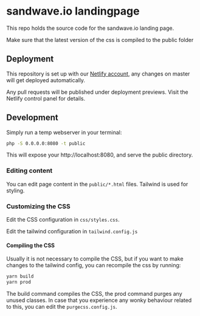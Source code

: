 # sandwave.io landingpage

This repo holds the source code for the sandwave.io landing page.

Make sure that the latest version of the css is compiled to the public folder

## Deployment

This repository is set up with our [Netlify account](), any changes on master will get deployed automatically.

Any pull requests will be published under deployment previews. Visit the Netlify control panel for details.  

## Development

Simply run a temp webserver in your terminal:

```bash
php -S 0.0.0.0:8080 -t public
``` 

This will expose your http://localhost:8080, and serve the public directory.

### Editing content

You can edit page content in the `public/*.html` files. Tailwind is used for styling.

### Customizing the CSS

Edit the CSS configuration in `css/styles.css`.

Edit the tailwind configuration in `tailwind.config.js`

#### Compiling the CSS

Usually it is not necessary to compile the CSS, but if you want to make changes to the tailwind config, you can recompile the css by running:

```bash
yarn build
yarn prod
``` 

The build command compiles the CSS, the prod command purges any unused classes. In case that you experience any wonky behaviour related to this, you can edit the `purgecss.config.js`.
